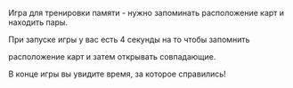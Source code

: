 Игра для тренировки памяти - 
нужно запоминать расположение карт и находить пары.

При запуске игры у вас есть 4 секунды на то чтобы запомнить 

расположение карт и затем открывать совпадающие.

В конце игры вы увидите время, за которое справились!


